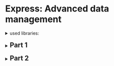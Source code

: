 # Express: Advanced data management

<details>
<summary>used libraries:</summary>

```js
npm init -y
npm install date-fns, express, uuid
npm install nodemon -D
npm install nodemone -g
npm install cors
npm install better-sqlite3
```

</details>

<br />

<details>
<summary><h2 style="display:inline"><strong>Part 1</strong></h2></summary>

1. ### Update **database/database.js**:
   replace `console.log('The DB and table "employees" have been created!')` with

```js
db.prepare(
	`CREATE TABLE IF NOT EXISTS projects
  (
    id INTEGER PRIMARY KEY AUTOINCREMENT,
    employee_id INTEGER NOT NULL,
    project_name TEXT NOT NULL,
    deadline TEXT,
    FOREIGN KEY (employee_id) REFERENCES employees(id)
  )`
).run()

db.prepare(
	`CREATE TABLE IF NOT EXISTS skills
    (
      id INTEGER PRIMARY KEY AUTOINCREMENT,
      name TEXT NOT NULL UNIQUE
    )`
).run()

db.prepare(
	`CREATE TABLE IF NOT EXISTS employee_skills 
    (
      employee_id INTEGER NOT NULL,
      skill_id INTEGER NOT NULL,
      PRIMARY KEY (employee_id, skill_id),
      FOREIGN KEY (employee_id) REFERENCES employees(id),
      FOREIGN KEY (skill_id) REFERENCES skills(id)
    )`
).run()

console.log('The DB and tables have been created!')
```

2. ### Start the server

- New tables should be created. Check console output.

1. ### Open program **DB Browser for SQLite**:

- check if new tables `projects`, `skills` and `employee_skills` have been created
- tab **Execute SQL** --> execute:

```sql
INSERT INTO projects (employee_id, project_name, deadline)
VALUES (40, "Project Blue Book", "2025-09-01");
```

```sql
INSERT INTO projects (employee_id, project_name, deadline)
VALUES (40, "Project Bluebeam", "2025-09-01")
```

```sql
INSERT INTO skills (name) VALUES("Digging");
INSERT INTO skills (name) VALUES("Driving");
INSERT INTO skills (name) VALUES("Hairstyling");
INSERT INTO skills (name) VALUES("Receptionist");
INSERT INTO skills (name) VALUES("Fullstack developer");
INSERT INTO skills (name) VALUES("Customer support");
```

```sql
INSERT INTO employee_skills (employee_id, skill_id) VALUES (35, 5);
INSERT INTO employee_skills (employee_id, skill_id) VALUES (42, 6);
INSERT INTO employee_skills (employee_id, skill_id) VALUES (12, 3);
INSERT INTO employee_skills (employee_id, skill_id) VALUES (15, 1);
INSERT INTO employee_skills (employee_id, skill_id) VALUES (50, 4);
INSERT INTO employee_skills (employee_id, skill_id) VALUES (26, 2);
```

- tab **Browse Data** -> choose Table:

  - "projects" -> see records
  - "skills" -> see records
  - "employee_skills" -> see records

- save Project

4. ### Create **queries\projectsWithEmployee.js**:

```js
import { db } from '../database/database.js'

export function getProjectsWithEmployee() {
	return db
		.prepare(
			`
      SELECT projects.project_name, projects.deadline, employees.first_name, employees.last_name FROM projects INNER JOIN employees ON projects.employee_id = employees.id
      `
		)
		.all()
}
```

5. ### Create **routes/projects.js**

```js
import { Router } from 'express'
import { getProjectsWithEmployee } from '../queries/projectsWithEmployee.js'

export const projectsRouter = new Router()

projectsRouter.get('/active-projects', (req, res) => {
	const data = getProjectsWithEmployee()
	res.json(data)
})
```

6. ### Update **server.js**:

   after `app.use('/', rootRouter)` add `app.use("/projects", projectsRouter)` + import router

7. ### Open browser:
   `http://localhost:3500/projects/active-projects`

Result should be:

```
[
  {
    "project_name": "Project Blue Book",
    "deadline": "2025-09-01",
    "first_name": "Joshua",
    "last_name": "Walker"
  },
  {
    "project_name": "Project Bluebeam",
    "deadline": "2025-09-01",
    "first_name": "Joshua",
    "last_name": "Walker"
  }
]
```

</details>

<br />

<details>
<summary><h2 style="display:inline"><strong>Part 2</strong></h2></summary>

<br />

1. ### Create **queries\employeesWithSkills.js**

```js
import { db } from '../database/database.js'

export function getEmployeesWithSkills() {
	return db
		.prepare(
			`
      SELECT employees.first_name, employees.last_name, skills.name AS skill FROM employees
      INNER JOIN employee_skills ON employees.id = employee_skills.employee_id
      INNER JOIN skills ON employee_skills.skill_id = skills.id
      `
		)
		.all()
}
```

2. ### Create **queries\projectsByEmployeeID.js**

```js
import { db } from '../database/database.js'

export function getProjectsByEmployeeID(employeeID) {
	return db
		.prepare(
			`
      SELECT project_name, deadline FROM projects
      WHERE employee_id = ?
      `
		)
		.all(employeeID)
}
```

3. ### Create **queries\skillsByEmployeeID.js**

```js
import { db } from '../database/database.js'

export function getSkillsByEmployeeID(employeeID) {
	return db
		.prepare(
			`
      SELECT skills.name as skill FROM employee_skills
      INNER JOIN skills ON employee_skills. skill_id = skills.id
      WHERE employee_skills.employee_id = ?
      `
		)
		.all(employeeID)
}
```

4. ### Create **queries\latestProjects.js**

```js
import { db } from '../database/database.js'

export function getLatestProjects() {
	return db
		.prepare(
			`
      SELECT project_name, deadline FROM projects
      ORDER BY deadline DESC
      LIMIT 5
      `
		)
		.all()
}
```

5. ### Create **routes\skills.js**

```js
import { Router } from 'express'
import { getEmployeesWithSkills } from '../queries/employeesWithSkills.js'
import { getSkillsByEmployeeID } from '../queries/skillsByEmployeeID.js'

export const skillsRouter = new Router()

skillsRouter.get('/', (req, res) => {
	const data = getEmployeesWithSkills()
	res.json(data)
})

skillsRouter.get('/employee/:id', (req, res) => {
	const employeeID = req.params.id
	const data = getSkillsByEmployeeID(employeeID)
	res.json(data)
})
```

6. ### Update **routes\projects.js**: add

```js
import { getLatestProjects } from '../queries/latestProjects.js'
import { getProjectsByEmployeeID } from '../queries/projectsByEmployeeID.js'

projectsRouter.get('/by-employee/:id', (req, res) => {
	const employeeID = req.params.id
	const data = getProjectsByEmployeeID(employeeID)
	res.json(data)
})

projectsRouter.get('/latest', (req, res) => {
	const data = getLatestProjects()
	res.json(data)
})
```

7. ### Update **server.js**

- attach router `app.use('/skills', skillsRouter)` + import

8. ### Open browser to test:

   - `http://localhost:3500/skills`
   - `http://localhost:3500/skills/employee/35`
   - `http://localhost:3500/projects/by-employee/40`
   - `http://localhost:3500/projects/latest`

</details>
